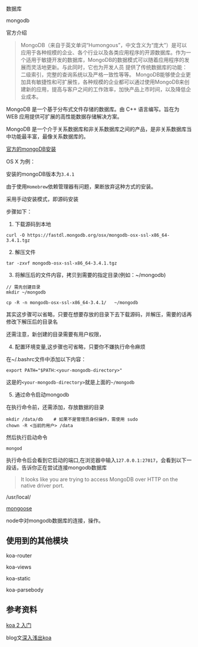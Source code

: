 

数据库

mongodb

官方介绍

>	MongoDB（来自于英文单词“Humongous”，中文含义为“庞大”）是可以应用于各种规模的企业、各个行业以及各类应用程序的开源数据库。作为一个适用于敏捷开发的数据库，MongoDB的数据模式可以随着应用程序的发展而灵活地更新。与此同时，它也为开发人员 提供了传统数据库的功能：二级索引，完整的查询系统以及严格一致性等等。 MongoDB能够使企业更加具有敏捷性和可扩展性，各种规模的企业都可以通过使用MongoDB来创建新的应用，提高与客户之间的工作效率，加快产品上市时间，以及降低企业成本。

MongoDB 是一个基于分布式文件存储的数据库。由 C++ 语言编写。旨在为 WEB 应用提供可扩展的高性能数据存储解决方案。

MongoDB 是一个介于关系数据库和非关系数据库之间的产品，是非关系数据库当中功能最丰富，最像关系数据库的。

[官方的mongoDB安装](https://docs.mongodb.com/manual/administration/install-community/)

OS X  为例：

安装的mongoDB版本为`3.4.1`

由于使用`Homebrew`依赖管理器有问题，果断放弃这种方式的安装。

采用手动安装模式，即源码安装

步骤如下：

1. 下载源码到本地

```
curl -O https://fastdl.mongodb.org/osx/mongodb-osx-ssl-x86_64-3.4.1.tgz
```

2. 解压文件

```
tar -zxvf mongodb-osx-ssl-x86_64-3.4.1.tgz
```

3. 将解压后的文件内容，拷贝到需要的指定目录(例如：~/mongodb)

```
// 需先创建目录
mkdir ~/mongodb

cp -R -n mongodb-osx-ssl-x86_64-3.4.1/   ~/mongodb
```

其实这步骤可以省略，只要在想要存放的目录下去下载源码，并解压，需要的话再修改下解压后的目录名

还需注意，新创建的目录需要有用户权限，

4. 配置环境变量,这步骤也可省略，只要你不嫌执行命令麻烦

在~/.bashrc文件中添加以下内容：

```
export PATH="$PATH:<your-mongodb-directory>"
```

这是的`<your-mongodb-directory>`就是上面的`~/mongodb`

5. 通过命令启动mongodb

在执行命令前，还需添加，存放数据的目录

```
mkdir /data/db    # 如果不是管理员身份操作，需使用 sudo
chown -R <当前的用户> /data
```
然后执行启动命令

```
mongod
```

执行命令后会看到它启动的端口,在浏览器中输入`127.0.0.1:27017`，会看到以下一段话，告诉你正在尝试连接mongodb数据库

>	It looks like you are trying to access MongoDB over HTTP on the native driver port.


/usr/local/


[mongoose](http://www.nodeclass.com/api/mongoose.html)

node中对mongodb数据库的连接，操作。


## 使用到的其他模块

koa-router

koa-views

koa-static

koa-parsebody

## 参考资料

[koa 2 入门](https://cnodejs.org/topic/5709959abc564eaf3c6a48c8)

blog文[深入浅出koa](https://cnodejs.org/topic/56e688a983cbb63b6d120300)



